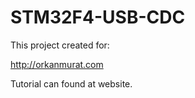 # STM32F4-USB-CDC

This project created for: 

http://orkanmurat.com 

Tutorial can found at website.
